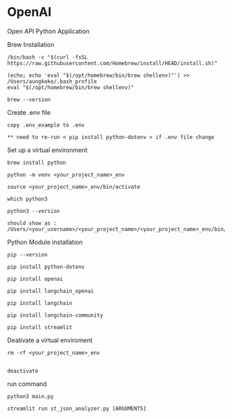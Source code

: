 # OpenAI
Open API Python Application

Brew Installation

```
/bin/bash -c "$(curl -fsSL https://raw.githubusercontent.com/Homebrew/install/HEAD/install.sh)"

(echo; echo 'eval "$(/opt/homebrew/bin/brew shellenv)"') >> /Users/aungkoko/.bash_profile
eval "$(/opt/homebrew/bin/brew shellenv)"

brew --version

```

Create .env file

```
copy .env_example to .env

** need to re-run < pip install python-dotenv > if .env file change

```

Set up a virtual environment

```
brew install python

python -m venv <your_project_name>_env

source <your_project_name>_env/bin/activate

which python3

python3 --version

should show as : /Users/<your_username>/<your_project_name>/<your_project_name>_env/bin/python3

```

Python Module installation

```
pip --version

pip install python-dotenv

pip install openai

pip install langchain_openai

pip install langchain

pip install langchain-community

pip install streamlit

```

Deativate a virtual enviroment

```
rm -rf <your_project_name>_env


deactivate
```

run command

```
python3 main.py

streamlit run st_json_analyzer.py [ARGUMENTS]

```
